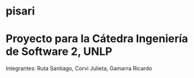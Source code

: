 pisari
======

Proyecto para la Cátedra Ingeniería de Software 2, UNLP
======
Integrantes: Ruta Santiago, Corvi Julieta, Gamarra Ricardo
